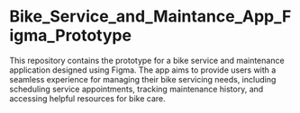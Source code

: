# Bike_Service_and_Maintance_App_Figma_Prototype
This repository contains the prototype for a bike service and maintenance application designed using Figma. The app aims to provide users with a seamless experience for managing their bike servicing needs, including scheduling service appointments, tracking maintenance history, and accessing helpful resources for bike care.
